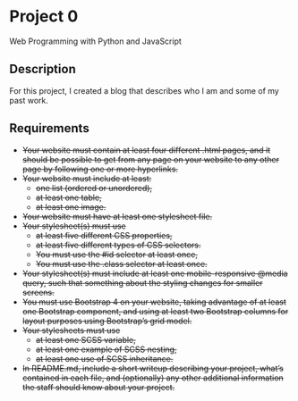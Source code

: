# Project 0

Web Programming with Python and JavaScript

## Description

For this project, I created a blog that describes who I am and some of my past work.

## Requirements

* ~~Your website must contain at least four different .html pages, and it should be possible to get from any page on your website to any other page by following one or more hyperlinks.~~
* ~~Your website must include at least:~~
    * ~~one list (ordered or unordered),~~
    * ~~at least one table,~~
    * ~~at least one image.~~
* ~~Your website must have at least one stylesheet file.~~
* ~~Your stylesheet(s) must use~~
    * ~~at least five different CSS properties,~~
    * ~~at least five different types of CSS selectors.~~
    * ~~You must use the #id selector at least once,~~
    * ~~You must use the .class selector at least once.~~
* ~~Your stylesheet(s) must include at least one mobile-responsive @media query, such that something about the styling changes for smaller screens.~~
* ~~You must use Bootstrap 4 on your website, taking advantage of at least one Bootstrap component, and using at least two Bootstrap columns for layout purposes using Bootstrap’s grid model.~~
* ~~Your stylesheets must use~~
    * ~~at least one SCSS variable,~~
    * ~~at least one example of SCSS nesting,~~
    * ~~at least one use of SCSS inheritance.~~
* ~~In README.md, include a short writeup describing your project, what’s contained in each file, and (optionally) any other additional information the staff should know about your project.~~
